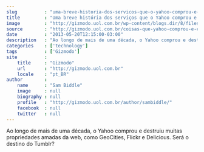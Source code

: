 ```yaml
---
slug          : "uma-breve-historia-dos-servicos-que-o-yahoo-comprou-e-estragou"
title         : "Uma breve história dos serviços que o Yahoo comprou e estragou"
image         : "http://gizmodo.uol.com.br/wp-content/blogs.dir/8/files/2013/05/pintura-feia.jpg"
source        : "http://gizmodo.uol.com.br/coisas-que-yahoo-comprou-e-estragou/"
date          : "2013-05-20T12:15:00-03:00"
description   : "Ao longo de mais de uma década, o Yahoo comprou e destruiu muitas propriedades amadas da web, como GeoCities, Flickr e Delicious. Será o destino do Tumblr?"
categories    : ['technology']
tags          : ['Gizmodo']
site          :
    title     : "Gizmodo"
    url       : "http://gizmodo.uol.com.br"
    locale    : "pt_BR"
author        :
    name      : "Sam Biddle"
    image     : null
    biography : null
    profile   : "http://gizmodo.uol.com.br/author/sambiddle/"
    facebook  : null
    twitter   : null
---
```


Ao longo de mais de uma década, o Yahoo comprou e destruiu muitas propriedades amadas da web, como GeoCities, Flickr e Delicious. Será o destino do Tumblr?
